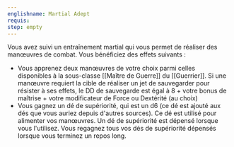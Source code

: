 ```yaml
---
englishname: Martial Adept
requis:
step: empty
---
```

Vous avez suivi un entraînement martial qui vous permet de réaliser des manœuvres de combat. Vous bénéficiez des effets suivants :

 - Vous apprenez deux manœuvres de votre choix parmi celles disponibles à la sous-classe [[Maître de Guerre]] du [[Guerrier]]. Si une manœuvre requiert la cible de réaliser un jet de sauvegarder pour résister à ses effets, le DD de sauvegarde est égal à 8 + votre bonus de maîtrise + votre modificateur de Force ou Dextérité (au choix)
 - Vous gagnez un dé de supériorité, qui est un d6 (ce dé est ajouté aux dés que vous auriez depuis d'autres sources). Ce dé est utilisé pour alimenter vos manœuvres. Un dé de supériorité est dépensé lorsque vous l'utilisez. Vous regagnez tous vos dés de supériorité dépensés lorsque vous terminez un repos long.
